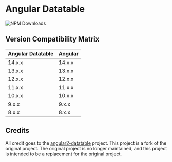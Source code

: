 # Angular Datatable

![NPM Downloads](https://img.shields.io/npm/dy/%40troplabs%2Fangular-datatable?style=flat)

## Version Compatibility Matrix

| Angular Datatable | Angular |
|-------------------|---------|
| 14.x.x            | 14.x.x  |
| 13.x.x            | 13.x.x  |
| 12.x.x            | 12.x.x  |
| 11.x.x            | 11.x.x  |
| 10.x.x            | 10.x.x  |
| 9.x.x             | 9.x.x   |
| 8.x.x             | 8.x.x   |

## Credits

All credit goes to the [angular2-datatable](https://github.com/mariuszfoltak/angular2-datatable) project. This project is a fork of the original project. The original project is no longer maintained, and this project is intended to be a replacement for the original project.
